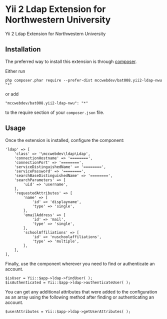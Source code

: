 Yii 2 Ldap Extension for Northwestern University
================================================
Yii 2 Ldap Extension for Northwestern University

Installation
------------

The preferred way to install this extension is through [composer](http://getcomposer.org/download/).

Either run

```
php composer.phar require --prefer-dist mccwebdev/bat008.yii2-ldap-nwu "*"
```

or add

```
"mccwebdev/bat008.yii2-ldap-nwu": "*"
```

to the require section of your `composer.json` file.


Usage
-----

Once the extension is installed, configure the component:

```
'ldap' => [
	'class' => '\mccwebdev\ldap\Ldap',
	'connectionHostname' => '========',
	'connectionPort' => '========',
	'serviceDistinguishedName' => '========',
	'servicePassword' => '========',
	'searchBaseDistinguishedName' => '========',
	'searchParameters' => [
		'uid' => 'username',
	],
	'requestedAttributes' => [
		'name' => [
			'id' => 'displayname',
			'type' => 'single',
		],
		'emailAddress' => [
			'id' => 'mail',
			'type' => 'single',
		],
		'schoolAffiliations' => [
			'id' => 'nuschoolaffiliations',
			'type' => 'multiple',
		],
	],
],
```

Finally, use the component wherever you need to find or authenticate an account.

```
$isUser = Yii::$app->ldap->findUser( );
$isAuthenticated = Yii::$app->ldap->authenticateUser( );
```

You can get any additional attributes that were added to the configuration as an array using the following method after finding or authenticating an account.

```
$userAttributes = Yii::$app->ldap->getUserAttributes( );
```
